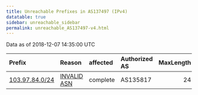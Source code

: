 ```yaml
---
title: Unreachable Prefixes in AS137497 (IPv4)
datatable: true
sidebar: unreachable_sidebar
permalink: unreachable_AS137497-v4.html
---
```


Data as of 2018-12-07 14:35:00 UTC


<div class="datatable-begin"></div>

| Prefix                                                 | Reason                                                                                                 | affected   | Authorized AS   |   MaxLength | Anchor                                       |   unreachable /24s |
|:-------------------------------------------------------|:-------------------------------------------------------------------------------------------------------|:-----------|:----------------|------------:|:---------------------------------------------|-------------------:|
| [103.97.84.0/24](https://stat.ripe.net/103.97.84.0/24) | [INVALID ASN](https://rpki-validator.ripe.net/announcement-preview?asn=AS137497&prefix=103.97.84.0/24) | complete   | AS135817        |          24 | [APNIC](unreachable_APNIC_RPKI_Root-v4.html) |                  1 |

<div class="datatable-end"></div>